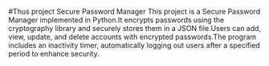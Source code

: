 #Thus project Secure Password Manager
This project is a Secure Password Manager implemented in Python.It encrypts passwords using the cryptography library and securely stores them in a JSON file.Users can add, view, update, and delete accounts with encrypted passwords.The program includes an inactivity timer, automatically logging out users after a specified period to enhance security.
